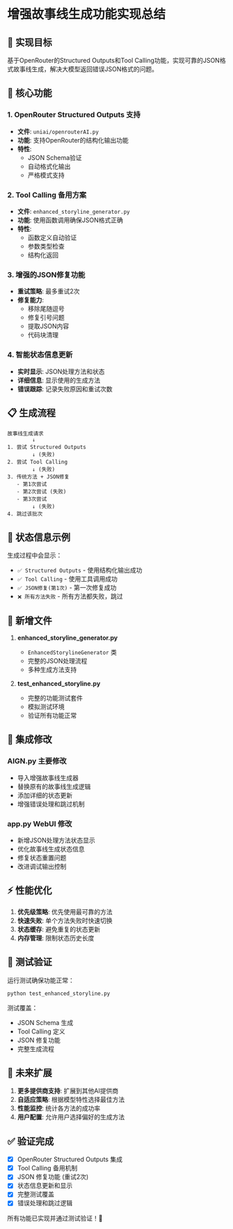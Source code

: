# 增强故事线生成功能实现总结

## 🎯 实现目标

基于OpenRouter的Structured Outputs和Tool Calling功能，实现可靠的JSON格式故事线生成，解决大模型返回错误JSON格式的问题。

## 🔧 核心功能

### 1. OpenRouter Structured Outputs 支持
- **文件**: `uniai/openrouterAI.py`
- **功能**: 支持OpenRouter的结构化输出功能
- **特性**: 
  - JSON Schema验证
  - 自动格式化输出
  - 严格模式支持

### 2. Tool Calling 备用方案
- **文件**: `enhanced_storyline_generator.py`
- **功能**: 使用函数调用确保JSON格式正确
- **特性**:
  - 函数定义自动验证
  - 参数类型检查
  - 结构化返回

### 3. 增强的JSON修复功能
- **重试策略**: 最多重试2次
- **修复能力**:
  - 移除尾随逗号
  - 修复引号问题
  - 提取JSON内容
  - 代码块清理

### 4. 智能状态信息更新
- **实时显示**: JSON处理方法和状态
- **详细信息**: 显示使用的生成方法
- **错误跟踪**: 记录失败原因和重试次数

## 📋 生成流程

```
故事线生成请求
        ↓
1. 尝试 Structured Outputs
        ↓ (失败)
2. 尝试 Tool Calling
        ↓ (失败)  
3. 传统方法 + JSON修复
   - 第1次尝试
   - 第2次尝试 (失败)
   - 第3次尝试
        ↓ (失败)
4. 跳过该批次
```

## 🎨 状态信息示例

生成过程中会显示：
- `✅ Structured Outputs` - 使用结构化输出成功
- `✅ Tool Calling` - 使用工具调用成功  
- `✅ JSON修复(第1次)` - 第一次修复成功
- `❌ 所有方法失败` - 所有方法都失败，跳过

## 📁 新增文件

1. **enhanced_storyline_generator.py**
   - `EnhancedStorylineGenerator` 类
   - 完整的JSON处理流程
   - 多种生成方法支持

2. **test_enhanced_storyline.py**
   - 完整的功能测试套件
   - 模拟测试环境
   - 验证所有功能正常

## 🔄 集成修改

### AIGN.py 主要修改
- 导入增强故事线生成器
- 替换原有的故事线生成逻辑  
- 添加详细的状态更新
- 增强错误处理和跳过机制

### app.py WebUI 修改
- 新增JSON处理方法状态显示
- 优化故事线生成状态信息
- 修复状态重置问题
- 改进调试输出控制

## ⚡ 性能优化

1. **优先级策略**: 优先使用最可靠的方法
2. **快速失败**: 单个方法失败时快速切换
3. **状态缓存**: 避免重复的状态更新
4. **内存管理**: 限制状态历史长度

## 🧪 测试验证

运行测试确保功能正常：
```bash
python test_enhanced_storyline.py
```

测试覆盖：
- JSON Schema 生成
- Tool Calling 定义
- JSON 修复功能
- 完整生成流程

## 🔮 未来扩展

1. **更多提供商支持**: 扩展到其他AI提供商
2. **自适应策略**: 根据模型特性选择最佳方法
3. **性能监控**: 统计各方法的成功率
4. **用户配置**: 允许用户选择偏好的生成方法

## ✅ 验证完成

- [x] OpenRouter Structured Outputs 集成
- [x] Tool Calling 备用机制
- [x] JSON 修复功能 (重试2次)
- [x] 状态信息更新和显示
- [x] 完整测试覆盖
- [x] 错误处理和跳过逻辑

所有功能已实现并通过测试验证！🎉